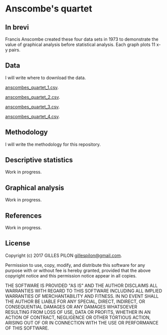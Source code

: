 # Anscombe's quartet

## In brevi

Francis Anscombe created these four data sets in 1973 to demonstrate the value of graphical analysis before statistical analysis. Each graph plots 11 x-y pairs.

## Data

I will write where to download the data.

[anscombes_quartet_1.csv](https://drive.google.com/open?id=0BzrdQfHR2I5DQXNaMU83Yjljb1U).

[anscombes_quartet_2.csv](https://drive.google.com/open?id=0BzrdQfHR2I5DcVE4QlA3OWx0eEE).

[anscombes_quartet_3.csv](https://drive.google.com/open?id=0BzrdQfHR2I5DUXljMHRhend6d28).

[anscombes_quartet_4.csv](https://drive.google.com/open?id=0BzrdQfHR2I5DTzZtUnVrTWJWUmc).

## Methodology

I will write the methodology for this repository.

## Descriptive statistics

Work in progress.

## Graphical analysis

Work in progress.

## References

Work in progress.

## License

Copyright (c) 2017 GILLES PILON <gillespilon@gmail.com>.

Permission to use, copy, modify, and distribute this software for any purpose with or without fee is hereby granted, provided that the above copyright notice and this permission notice appear in all copies.

THE SOFTWARE IS PROVIDED "AS IS" AND THE AUTHOR DISCLAIMS ALL WARRANTIES WITH REGARD TO THIS SOFTWARE INCLUDING ALL IMPLIED WARRANTIES OF MERCHANTABILITY AND FITNESS. IN NO EVENT SHALL THE AUTHOR BE LIABLE FOR ANY SPECIAL, DIRECT, INDIRECT, OR CONSEQUENTIAL DAMAGES OR ANY DAMAGES WHATSOEVER RESULTING FROM LOSS OF USE, DATA OR PROFITS, WHETHER IN AN ACTION OF CONTRACT, NEGLIGENCE OR OTHER TORTIOUS ACTION, ARISING OUT OF OR IN CONNECTION WITH THE USE OR PERFORMANCE OF THIS SOFTWARE.
